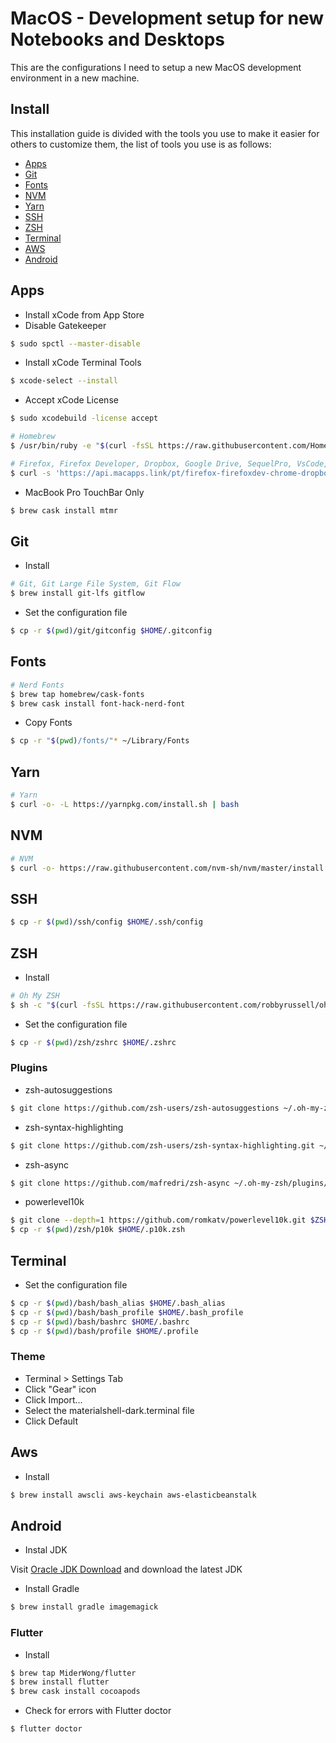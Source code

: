 # MacOS - Development setup for new Notebooks and Desktops

This are the configurations I need to setup a new MacOS development environment in a new machine.

## Install

This installation guide is divided with the tools you use to make it easier for others to customize them, the list of tools you use is as follows:

- [Apps](#apps)
- [Git](#git)
- [Fonts](#fonts)
- [NVM](#nvm)
- [Yarn](#yarn)
- [SSH](#ssh)
- [ZSH](#zsh)
- [Terminal](#terminal)
- [AWS](#aws)
- [Android](#android)

## Apps

- Install xCode from App Store
- Disable Gatekeeper

```bash
$ sudo spctl --master-disable
```

- Install xCode Terminal Tools

```bash
$ xcode-select --install
```

- Accept xCode License

```bash
$ sudo xcodebuild -license accept
```

```bash
# Homebrew
$ /usr/bin/ruby -e "$(curl -fsSL https://raw.githubusercontent.com/Homebrew/install/master/install)"
```

```bash
# Firefox, Firefox Developer, Dropbox, Google Drive, SequelPro, VsCode, Docker, Postman, Insomnia, Keka, 1Password, Filezilla, AppCleaner, Ccleaner, Caffeine, iStatesMenu, Duet, Spotify, Calibre, Handbrake, mpegStreamclip, Skype, Telegram, Slack, Whatsapp, Discord
$ curl -s 'https://api.macapps.link/pt/firefox-firefoxdev-chrome-dropbox-drive-github-sequelpro-vscode-docker-postman-insomnia-keka-1password-filezilla-appcleaner-ccleaner-caffeine-istatmenus-duet-spotify-calibre-handbrake-mpegstreamclip-skype-telegram-slack-whatsapp-discord' | sh
```

- MacBook Pro TouchBar Only

```bash
$ brew cask install mtmr
```

## Git

- Install

```bash
# Git, Git Large File System, Git Flow
$ brew install git-lfs gitflow
```

- Set the configuration file

```bash
$ cp -r $(pwd)/git/gitconfig $HOME/.gitconfig
```

## Fonts

```bash
# Nerd Fonts
$ brew tap homebrew/cask-fonts
$ brew cask install font-hack-nerd-font
```

- Copy Fonts

```bash
$ cp -r "$(pwd)/fonts/"* ~/Library/Fonts
```

## Yarn

```bash
# Yarn
$ curl -o- -L https://yarnpkg.com/install.sh | bash
```

## NVM

```bash
# NVM
$ curl -o- https://raw.githubusercontent.com/nvm-sh/nvm/master/install.sh | bash
```

## SSH

```bash
$ cp -r $(pwd)/ssh/config $HOME/.ssh/config
```

## ZSH

- Install

```bash
# Oh My ZSH
$ sh -c "$(curl -fsSL https://raw.githubusercontent.com/robbyrussell/oh-my-zsh/master/tools/install.sh)"
```

- Set the configuration file

```bash
$ cp -r $(pwd)/zsh/zshrc $HOME/.zshrc
```

### Plugins

- zsh-autosuggestions

```bash
$ git clone https://github.com/zsh-users/zsh-autosuggestions ~/.oh-my-zsh/custom/plugins/zsh-autosuggestions
```

- zsh-syntax-highlighting

```bash
$ git clone https://github.com/zsh-users/zsh-syntax-highlighting.git ~/.oh-my-zsh/custom/plugins/zsh-syntax-highlighting
```

- zsh-async

```bash
$ git clone https://github.com/mafredri/zsh-async ~/.oh-my-zsh/plugins/async
```

- powerlevel10k

```bash
$ git clone --depth=1 https://github.com/romkatv/powerlevel10k.git $ZSH_CUSTOM/themes/powerlevel10k
$ cp -r $(pwd)/zsh/p10k $HOME/.p10k.zsh
```

## Terminal

- Set the configuration file

```bash
$ cp -r $(pwd)/bash/bash_alias $HOME/.bash_alias
$ cp -r $(pwd)/bash/bash_profile $HOME/.bash_profile
$ cp -r $(pwd)/bash/bashrc $HOME/.bashrc
$ cp -r $(pwd)/bash/profile $HOME/.profile
```

### Theme

- Terminal > Settings Tab
- Click "Gear" icon
- Click Import...
- Select the materialshell-dark.terminal file
- Click Default

## Aws

- Install

```bash
$ brew install awscli aws-keychain aws-elasticbeanstalk
```

## Android

- Instal JDK

Visit [Oracle JDK Download](https://www.oracle.com/technetwork/java/javase/downloads/index.html) and download the latest JDK

- Install Gradle

```bash
$ brew install gradle imagemagick
```

### Flutter

- Install

```bash
$ brew tap MiderWong/flutter
$ brew install flutter
$ brew cask install cocoapods
```

- Check for errors with Flutter doctor

```bash
$ flutter doctor
```
